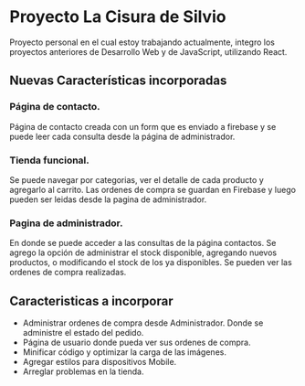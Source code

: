 # Proyecto La Cisura de Silvio
Proyecto personal en el cual estoy trabajando actualmente, integro los proyectos anteriores de Desarrollo Web y de JavaScript, utilizando React.

## Nuevas Características incorporadas

### Página de contacto.
Página de contacto creada con un form que es enviado a firebase y se puede leer cada consulta desde la página de administrador.
### Tienda funcional.
Se puede navegar por categorias, ver el detalle de cada producto y agregarlo al carrito.
Las ordenes de compra se guardan en Firebase y luego pueden ser leidas desde la pagina de administrador.
### Pagina de administrador.
En donde se puede acceder a las consultas de la página contactos.
Se agrego la opción de administrar el stock disponible, agregando nuevos productos, o modificando el stock de los ya disponibles.
Se pueden ver las ordenes de compra realizadas.

## Caracteristicas a incorporar

 - Administrar ordenes de compra desde Administrador. Donde se administre el estado del pedido.
 - Página de usuario donde pueda ver sus ordenes de compra.
 - Minificar código y  optimizar la carga de las imágenes.
 - Agregar estilos para dispositivos Mobile.
 - Arreglar problemas en la tienda.
